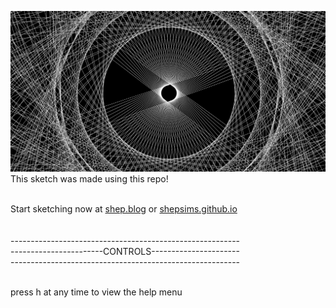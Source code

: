 ![Example](gravity/src/drawing.jpg)<br/>
This sketch was made using this repo!<br><br>

Start sketching now at [shep.blog](https://shep.blog) or [shepsims.github.io](https://shepsims.github.io)<br><br><br>
---------------------------------------------------------<br>
-----------------------CONTROLS----------------------<br>
---------------------------------------------------------<br><br>

press h at any time to view the help menu
